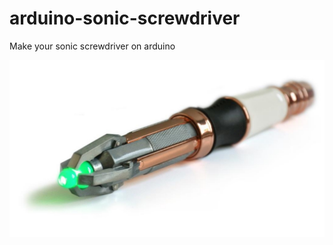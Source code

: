 # arduino-sonic-screwdriver

Make your sonic screwdriver on arduino

![](https://raw.githubusercontent.com/lonagi22/arduino-sonic-screwdriver/master/git_res/screen1.jpg)